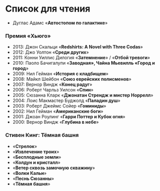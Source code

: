 # Список для чтения

  * Дуглас Адамс «__Автостопом по галактике__»

### Премия «__Хьюго__»

  * 2013: Джон Скальци «__Redshirts: A Novel with Three Codas__» 
  * 2012: Джо Уолтон «__Среди других__»
  * 2011: Конни Уиллис Дилогия «__Затемнение__» / «__Отбой тревоги__»
  * 2010: Паоло Бачигалупи «__Заводная», Чайна Мьевилль «Город и город__»
  * 2009: Нил Гейман «__История с кладбищем__»
  * 2008: Майкл Шейбон «__Союз еврейских полисменов__»
  * 2007: Вернор Виндж «__Конец радуг__»
  * 2006: Роберт Чарльз Уилсон «__Спин__»
  * 2005: Сюзанна Кларк «__Джонатан Стрендж и мистер Норрелл__»
  * 2004: Лоис Макмастер Буджолд «__Паладин душ__»
  * 2003: Роберт Джеймс Сойер «__Гоминиды__»
  * 2002: Нил Гейман «__Американские боги__»
  * 2001: Джоан Роулинг «__Гарри Поттер и Кубок огня__»
  * 2000: Вернор Виндж «__Глубина в небе__»

### Стивен Кинг: Тёмная башня

  * «__Стрелок__»
  * «__Извлечение троих__»
  * «__Бесплодные земли__»
  * «__Колдун и кристалл__»
  * «__Ветер сквозь замочную скважину__»
  * «__Волки Кальи__»
  * «__Песнь Сюзанны__»
  * «__Тёмная башня__»

